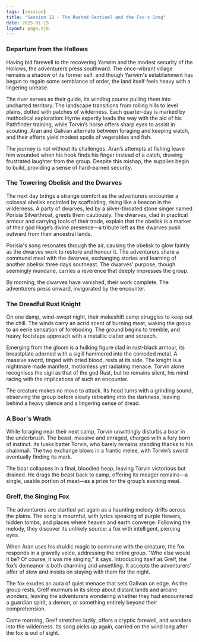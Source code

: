 ```yaml
---
tags: [session]
title: "Session 12 - The Rusted Sentinel and the Fox's Song"
date: 2025-01-15
layout: page.njk
---
```

### Departure from the Hollows

Having bid farewell to the recovering Yarwim and the modest security of the Hollows, the adventurers press southward. The once-vibrant village remains a shadow of its former self, and though Yarwim's establishment has begun to regain some semblance of order, the land itself feels heavy with a lingering unease.

The river serves as their guide, its winding course pulling them into uncharted territory. The landscape transitions from rolling hills to level plains, dotted with patches of wilderness. Each quarter-day is marked by methodical exploration: Hyrne expertly leads the way with the aid of his Pathfinder training, while Torvin’s horse offers sharp eyes to assist in scouting. Aran and Galivan alternate between foraging and keeping watch, and their efforts yield modest spoils of vegetables and fish.

The journey is not without its challenges. Aran’s attempts at fishing leave him wounded when his hook finds his finger instead of a catch, drawing frustrated laughter from the group. Despite this mishap, the supplies begin to build, providing a sense of hard-earned security.

### The Towering Obelisk and the Dwarves

The next day brings a strange comfort as the adventurers encounter a colossal obelisk encircled by scaffolding, rising like a beacon in the wilderness. A party of dwarves, led by a silver-throated stone singer named Porisia Silverthroat, greets them cautiously. The dwarves, clad in practical armour and carrying tools of their trade, explain that the obelisk is a marker of their god Huge’s divine presence—a tribute left as the dwarves push outward from their ancestral lands.

Porisia's song resonates through the air, causing the obelisk to glow faintly as the dwarves work to restore and honour it. The adventurers share a communal meal with the dwarves, exchanging stories and learning of another obelisk three days southeast. The dwarves' purpose, though seemingly mundane, carries a reverence that deeply impresses the group.

By morning, the dwarves have vanished, their work complete. The adventurers press onward, invigorated by the encounter.

### The Dreadful Rust Knight

On one damp, wind-swept night, their makeshift camp struggles to keep out the chill. The winds carry an acrid scent of burning meat, waking the group to an eerie sensation of foreboding. The ground begins to tremble, and heavy footsteps approach with a metallic clatter and screech.

Emerging from the gloom is a hulking figure clad in rust-black armour, its breastplate adorned with a sigill hammered into the corroded metal. A massive sword, tinged with dried blood, rests at its side. The knight is a nightmare made manifest, motionless yet radiating menace. Torvin alone recognises the sigil as that of the god Rust, but he remains silent, his mind racing with the implications of such an encounter.

The creature makes no move to attack. Its head turns with a grinding sound, observing the group before slowly retreating into the darkness, leaving behind a heavy silence and a lingering sense of dread.

### A Boar's Wrath

While foraging near their next camp, Torvin unwittingly disturbs a boar in the underbrush. The beast, massive and enraged, charges with a fury born of instinct. Its tusks batter Torvin, who barely remains standing thanks to his chainmail. The two exchange blows in a frantic melee, with Torvin’s sword eventually finding its mark.

The boar collapses in a final, bloodied heap, leaving Torvin victorious but drained. He drags the beast back to camp, offering its meager remains—a single, usable portion of meat—as a prize for the group’s evening meal.

### Grelf, the Singing Fox

The adventurers are startled yet again as a haunting melody drifts across the plains. The song is mournful, with lyrics speaking of purple flowers, hidden tombs, and places where heaven and earth converge. Following the melody, they discover its unlikely source: a fox with intelligent, piercing eyes.

When Aran uses his druidic magic to commune with the creature, the fox responds in a gravelly voice, addressing the entire group. "Who else would it be? Of course, it was me singing," it says. Introducing itself as Grelf, the fox’s demeanor is both charming and unsettling. It accepts the adventurers' offer of stew and insists on staying with them for the night.

The fox exudes an aura of quiet menace that sets Galivan on edge. As the group rests, Grelf murmurs in its sleep about distant lands and arcane wonders, leaving the adventurers wondering whether they had encountered a guardian spirit, a demon, or something entirely beyond their comprehension.

Come morning, Grelf stretches lazily, offers a cryptic farewell, and wanders into the wilderness. Its song picks up again, carried on the wind long after the fox is out of sight.
